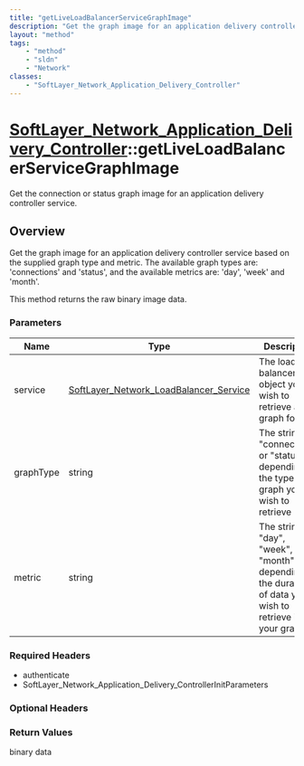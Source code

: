 ```yaml
---
title: "getLiveLoadBalancerServiceGraphImage"
description: "Get the graph image for an application delivery controller service based on the supplied graph type and metric.  The ava... "
layout: "method"
tags:
    - "method"
    - "sldn"
    - "Network"
classes:
    - "SoftLayer_Network_Application_Delivery_Controller"
---
```

# [SoftLayer_Network_Application_Delivery_Controller](/reference/services/SoftLayer_Network_Application_Delivery_Controller)::getLiveLoadBalancerServiceGraphImage

Get the connection or status graph image for an application delivery controller service.


## Overview 
Get the graph image for an application delivery controller service based on the supplied graph type and metric.  The available graph types are: 'connections' and 'status', and the available metrics are: 'day', 'week' and 'month'. 

This method returns the raw binary image data. 

### Parameters 
|Name | Type | Description |
| --- | --- | --- |
|service| <a href='/reference/datatypes/SoftLayer_Network_LoadBalancer_Service'>SoftLayer_Network_LoadBalancer_Service </a>| The load balancer object you wish to retrieve a graph for|
|graphType| string| The string "connections" or "status" depending on the type of graph you wish to retrieve|
|metric| string| The string "day", "week", or "month" depending on the duration of data you wish to retrieve in your graph|


### Required Headers
* authenticate
* SoftLayer_Network_Application_Delivery_ControllerInitParameters

### Optional Headers

### Return Values
binary data

